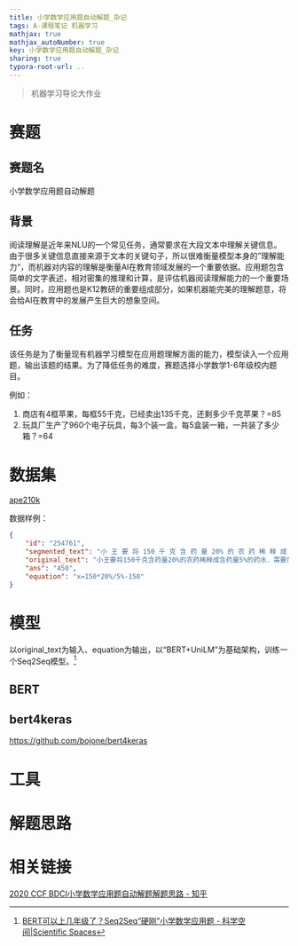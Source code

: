 ```yaml
---
title: 小学数学应用题自动解题_杂记
tags: A-课程笔记 机器学习
mathjax: true
mathjax_autoNumber: true
key: 小学数学应用题自动解题_杂记
sharing: true
typora-root-url: ..
---
```


> 机器学习导论大作业

<!--more-->

# 赛题

## 赛题名

小学数学应用题自动解题

## 背景

阅读理解是近年来NLU的一个常见任务，通常要求在大段文本中理解关键信息。由于很多关键信息直接来源于文本的关键句子，所以很难衡量模型本身的”理解能力“，而机器对内容的理解是衡量AI在教育领域发展的一个重要依据。应用题包含简单的文字表述，相对密集的推理和计算，是评估机器阅读理解能力的一个重要场景。同时，应用题也是K12教研的重要组成部分，如果机器能完美的理解题意，将会给AI在教育中的发展产生巨大的想象空间。

## 任务

该任务是为了衡量现有机器学习模型在应用题理解方面的能力，模型读入一个应用题，输出该题的结果。为了降低任务的难度，赛题选择小学数学1-6年级校内题目。

例如：

1. 商店有4框苹果，每框55千克，已经卖出135千克，还剩多少千克苹果？=85
2. 玩具厂生产了960个电子玩具，每3个装一盒，每5盒装一箱，一共装了多少箱？=64

# 数据集

[ape210k](https://github.com/Chenny0808/ape210k)

数据样例：

``` json
{
    "id": "254761",
    "segmented_text": "小 王 要 将 150 千 克 含 药 量 20% 的 农 药 稀 释 成 含 药 量 5% 的 药 水 ． 需 要 加 水 多 少 千 克 ？",
    "original_text": "小王要将150千克含药量20%的农药稀释成含药量5%的药水．需要加水多少千克？",
    "ans": "450",
    "equation": "x=150*20%/5%-150"
}
```

# 模型

以original_text为输入、equation为输出，以“BERT+UniLM”为基础架构，训练一个Seq2Seq模型。[^1]

## BERT

## bert4keras

https://github.com/bojone/bert4keras

# 工具

# 解题思路

# 相关链接

[2020 CCF BDCI小学数学应用题自动解题解题思路 - 知乎](https://zhuanlan.zhihu.com/p/311138866)

[^1]: [BERT可以上几年级了？Seq2Seq“硬刚”小学数学应用题 - 科学空间|Scientific Spaces](https://spaces.ac.cn/archives/7809)

